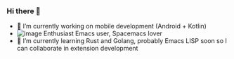 ### Hi there 👋

<!--
**dennismayr/dennismayr** is a ✨ _special_ ✨ repository because its `README.md` (this file) appears on your GitHub profile.

Here are some ideas to get you started:
-->
- 🔭 I’m currently working on mobile development (Android + Kotlin)
- ![image](https://user-images.githubusercontent.com/30353238/182044656-c8a97ec0-bb80-4905-ad15-29a3864eaee2.png) Enthusiast Emacs user, Spacemacs lover
- 🌱 I’m currently learning Rust and Golang, probably Emacs LISP soon so I can collaborate in extension development
<!--
- 👯 I’m looking to collaborate on ...
- 🤔 I’m looking for help with ...
- 💬 Ask me about ...
- 📫 How to reach me: ...
-->
<!--
- 😄 Pronouns: ...
- ⚡ Fun fact: ...
-->
